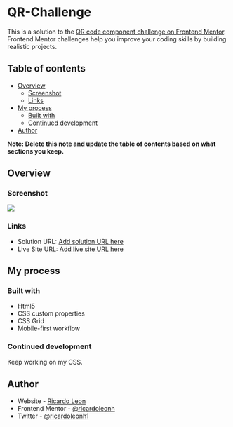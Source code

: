 # QR-Challenge
 
This is a solution to the [QR code component challenge on Frontend Mentor](https://www.frontendmentor.io/challenges/qr-code-component-iux_sIO_H). Frontend Mentor challenges help you improve your coding skills by building realistic projects. 

## Table of contents

- [Overview](#overview)
  - [Screenshot](#screenshot)
  - [Links](#links)
- [My process](#my-process)
  - [Built with](#built-with)
  - [Continued development](#continued-development)
- [Author](#author)

**Note: Delete this note and update the table of contents based on what sections you keep.**

## Overview

### Screenshot

![](./screenshot.jpg)

### Links

- Solution URL: [Add solution URL here](https://your-solution-url.com)
- Live Site URL: [Add live site URL here](https://your-live-site-url.com)

## My process

### Built with

- Html5
- CSS custom properties
- CSS Grid
- Mobile-first workflow

### Continued development
Keep working on my CSS.

## Author

- Website - [Ricardo Leon](https://github.com/ricardoleonh)
- Frontend Mentor - [@ricardoleonh](https://www.frontendmentor.io/profile/ricardoleonh)
- Twitter - [@ricardoleonh1](https://www.twitter.com/ricardoleonh1)



